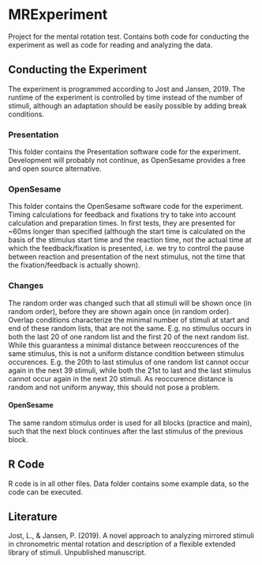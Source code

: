 # MRExperiment
Project for the mental rotation test. Contains both code for conducting the experiment as well as code for reading and analyzing the data.

## Conducting the Experiment
The experiment is programmed according to Jost and Jansen, 2019. The runtime of the experiment is controlled by time instead of the number of stimuli, although an adaptation should be easily possible by adding break conditions.
### Presentation
This folder contains the Presentation software code for the experiment. Development will probably not continue, as OpenSesame provides a free and open source alternative.
### OpenSesame
This folder contains the OpenSesame software code for the experiment. Timing calculations for feedback and fixations try to take into account calculation and preparation times. In first tests, they are presented for ~60ms longer than specified (although the start time is calculated on the basis of the stimulus start time and the reaction time, not the actual time at which the feedback/fixation is presented, i.e. we try to control the pause between reaction and presentation of the next stimulus, not the time that the fixation/feedback is actually shown).
### Changes
The random order was changed such that all stimuli will be shown once (in random order), before they are shown again once (in random order). Overlap conditions characterize the minimal number of stimuli at start and end of these random lists, that are not the same. E.g. no stimulus occurs in both the last 20 of one random list and the first 20 of the next random list. While this guarantess a minimal distance between reoccurences of the same stimulus, this is not a uniform distance condition between stimulus occurences. E.g. the 20th to last stimulus of one random list cannot occur again in the next 39 stimuli, while both the 21st to last and the last stimulus cannot occur again in the next 20 stimuli. As reoccurence distance is random and not uniform anyway, this should not pose a problem.

#### OpenSesame
The same random stimulus order is used for all blocks (practice and main), such that the next block continues after the last stimulus of the previous block.

## R Code
R code is in all other files. Data folder contains some example data, so the code can be executed.

## Literature 
Jost, L., & Jansen, P. (2019). A novel approach to analyzing mirrored stimuli in chronometric mental rotation and description of a flexible extended library of stimuli. Unpublished manuscript.
